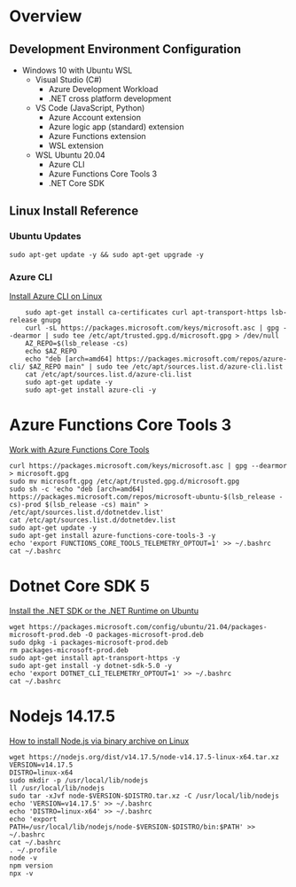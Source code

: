 # Overview

## Development Environment Configuration

- Windows 10 with Ubuntu WSL
    - Visual Studio (C#)
        - Azure Development Workload
        - .NET cross platform development
    - VS Code (JavaScript, Python)
        - Azure Account extension
        - Azure logic app (standard) extension
        - Azure Functions extension
        - WSL extension
    - WSL Ubuntu 20.04
        - Azure CLI
        - Azure Functions Core Tools 3
        - .NET Core SDK


## Linux Install Reference

### Ubuntu Updates

    sudo apt-get update -y && sudo apt-get upgrade -y

### Azure CLI

[Install Azure CLI on Linux](https://docs.microsoft.com/en-us/cli/azure/install-azure-cli-linux)

        sudo apt-get install ca-certificates curl apt-transport-https lsb-release gnupg
        curl -sL https://packages.microsoft.com/keys/microsoft.asc | gpg --dearmor | sudo tee /etc/apt/trusted.gpg.d/microsoft.gpg > /dev/null
        AZ_REPO=$(lsb_release -cs)
        echo $AZ_REPO
        echo "deb [arch=amd64] https://packages.microsoft.com/repos/azure-cli/ $AZ_REPO main" | sudo tee /etc/apt/sources.list.d/azure-cli.list
        cat /etc/apt/sources.list.d/azure-cli.list
        sudo apt-get update -y
        sudo apt-get install azure-cli -y

# Azure Functions Core Tools 3

[Work with Azure Functions Core Tools](https://docs.microsoft.com/en-us/azure/azure-functions/functions-run-local)

    curl https://packages.microsoft.com/keys/microsoft.asc | gpg --dearmor > microsoft.gpg
    sudo mv microsoft.gpg /etc/apt/trusted.gpg.d/microsoft.gpg
    sudo sh -c 'echo "deb [arch=amd64] https://packages.microsoft.com/repos/microsoft-ubuntu-$(lsb_release -cs)-prod $(lsb_release -cs) main" > /etc/apt/sources.list.d/dotnetdev.list'
    cat /etc/apt/sources.list.d/dotnetdev.list
    sudo apt-get update -y
    sudo apt-get install azure-functions-core-tools-3 -y
    echo 'export FUNCTIONS_CORE_TOOLS_TELEMETRY_OPTOUT=1' >> ~/.bashrc
    cat ~/.bashrc

# Dotnet Core SDK 5

[Install the .NET SDK or the .NET Runtime on Ubuntu](https://docs.microsoft.com/en-us/dotnet/core/install/linux-ubuntu)

    wget https://packages.microsoft.com/config/ubuntu/21.04/packages-microsoft-prod.deb -O packages-microsoft-prod.deb
    sudo dpkg -i packages-microsoft-prod.deb
    rm packages-microsoft-prod.deb
    sudo apt-get install apt-transport-https -y
    sudo apt-get install -y dotnet-sdk-5.0 -y
    echo 'export DOTNET_CLI_TELEMETRY_OPTOUT=1' >> ~/.bashrc
    cat ~/.bashrc

# Nodejs 14.17.5

[How to install Node.js via binary archive on Linux](https://github.com/nodejs/help/wiki/Installation)

    wget https://nodejs.org/dist/v14.17.5/node-v14.17.5-linux-x64.tar.xz
    VERSION=v14.17.5
    DISTRO=linux-x64
    sudo mkdir -p /usr/local/lib/nodejs
    ll /usr/local/lib/nodejs
    sudo tar -xJvf node-$VERSION-$DISTRO.tar.xz -C /usr/local/lib/nodejs
    echo 'VERSION=v14.17.5' >> ~/.bashrc
    echo 'DISTRO=linux-x64' >> ~/.bashrc
    echo 'export PATH=/usr/local/lib/nodejs/node-$VERSION-$DISTRO/bin:$PATH' >> ~/.bashrc
    cat ~/.bashrc
    . ~/.profile
    node -v
    npm version
    npx -v

